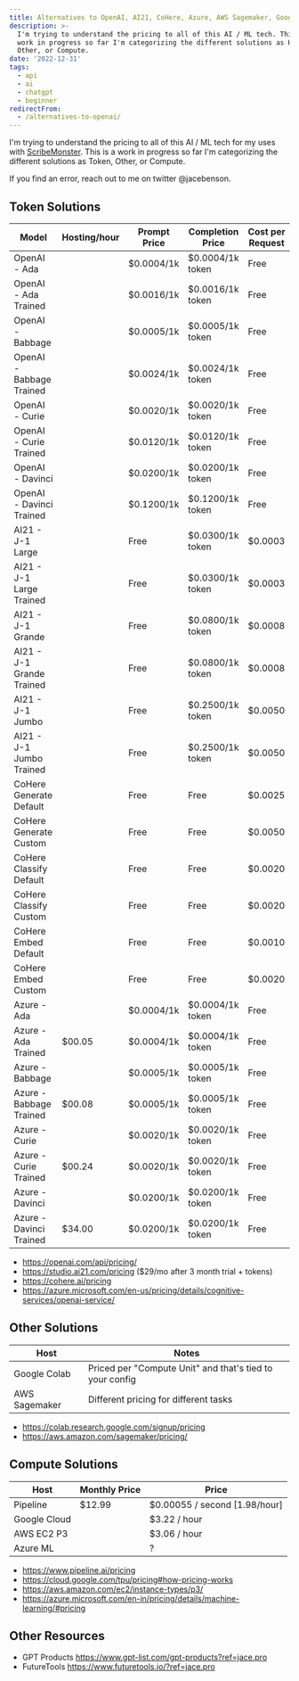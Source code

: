 ```yaml
---
title: Alternatives to OpenAI, AI21, CoHere, Azure, AWS Sagemaker, Google Colab,
description: >-
  I'm trying to understand the pricing to all of this AI / ML tech. This is a
  work in progress so far I'm categorizing the different solutions as Hosted,
  Other, or Compute.
date: '2022-12-31'
tags:
  - api
  - ai
  - chatgpt
  - beginner
redirectFrom:
  - /alternatives-to-openai/
---
```


I'm trying to understand the pricing to all of this AI / ML tech for my uses with [ScribeMonster](https://scribe.monster).  This is a work in progress so far I'm categorizing the different solutions as Token, Other, or Compute.

If you find an error, reach out to me on twitter @jacebenson.

## Token Solutions

| Model                     | Hosting/hour | Prompt Price | Completion Price | Cost per Request |
| ------------------------- | -------------| ------------ | ---------------- | ---------------- |
| OpenAI - Ada              |              | $0.0004/1k   | $0.0004/1k token | Free             |
| OpenAI - Ada Trained      |              | $0.0016/1k   | $0.0016/1k token | Free             |
| OpenAI - Babbage          |              | $0.0005/1k   | $0.0005/1k token | Free             |
| OpenAI - Babbage Trained  |              | $0.0024/1k   | $0.0024/1k token | Free             |
| OpenAI - Curie            |              | $0.0020/1k   | $0.0020/1k token | Free             |
| OpenAI - Curie Trained    |              | $0.0120/1k   | $0.0120/1k token | Free             |
| OpenAI - Davinci          |              | $0.0200/1k   | $0.0200/1k token | Free             |
| OpenAI - Davinci Trained  |              | $0.1200/1k   | $0.1200/1k token | Free             |
| AI21 - J-1 Large          |              | Free         | $0.0300/1k token | $0.0003          |
| AI21 - J-1 Large Trained  |              | Free         | $0.0300/1k token | $0.0003          |
| AI21 - J-1 Grande         |              | Free         | $0.0800/1k token | $0.0008          |
| AI21 - J-1 Grande Trained |              | Free         | $0.0800/1k token | $0.0008          |
| AI21 - J-1 Jumbo          |              | Free         | $0.2500/1k token | $0.0050          |
| AI21 - J-1 Jumbo Trained  |              | Free         | $0.2500/1k token | $0.0050          |
| CoHere Generate Default   |              | Free         | Free             | $0.0025          |
| CoHere Generate Custom    |              | Free         | Free             | $0.0050          |
| CoHere Classify Default   |              | Free         | Free             | $0.0020          |
| CoHere Classify Custom    |              | Free         | Free             | $0.0020          |
| CoHere Embed Default      |              | Free         | Free             | $0.0010          |
| CoHere Embed Custom       |              | Free         | Free             | $0.0020          |
| Azure - Ada               |              | $0.0004/1k   | $0.0004/1k token | Free             |
| Azure - Ada Trained       | $00.05       | $0.0004/1k   | $0.0004/1k token | Free             |
| Azure - Babbage           |              | $0.0005/1k   | $0.0005/1k token | Free             |
| Azure - Babbage Trained   | $00.08       | $0.0005/1k   | $0.0005/1k token | Free             |
| Azure - Curie             |              | $0.0020/1k   | $0.0020/1k token | Free             |
| Azure - Curie Trained     | $00.24       | $0.0020/1k   | $0.0020/1k token | Free             |
| Azure - Davinci           |              | $0.0200/1k   | $0.0200/1k token | Free             |
| Azure - Davinci Trained   | $34.00       | $0.0200/1k   | $0.0200/1k token | Free             |

- <https://openai.com/api/pricing/>
- <https://studio.ai21.com/pricing> ($29/mo after 3 month trial + tokens)
- <https://cohere.ai/pricing>
- <https://azure.microsoft.com/en-us/pricing/details/cognitive-services/openai-service/>

## Other Solutions

| Host          |  Notes |
| ------------- | ----------------------------- |
| Google Colab  | Priced per "Compute Unit" and that's tied to your config |
| AWS Sagemaker | Different pricing for different tasks |

- <https://colab.research.google.com/signup/pricing>
- <https://aws.amazon.com/sagemaker/pricing/>


## Compute Solutions

| Host          | Monthly Price | Price                         |
| ------------- | ------------- | ----------------------------- |
| Pipeline      | $12.99        | $0.00055 / second [1.98/hour] |
| Google Cloud  |               | $3.22 / hour                  |
| AWS EC2 P3    |               | $3.06 / hour                  |
| Azure ML      |               | ?                             |

- <https://www.pipeline.ai/pricing>
- <https://cloud.google.com/tpu/pricing#how-pricing-works>
- <https://aws.amazon.com/ec2/instance-types/p3/>
- <https://azure.microsoft.com/en-in/pricing/details/machine-learning/#pricing>

## Other Resources
- GPT Products <https://www.gpt-list.com/gpt-products?ref=jace.pro>
- FutureTools <https://www.futuretools.io/?ref=jace.pro>